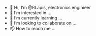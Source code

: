 - 👋 Hi, I’m @RLapis, electronics enginieer
- 👀 I’m interested in ...
- 🌱 I’m currently learning ...
- 💞️ I’m looking to collaborate on ...
- 📫 How to reach me ...

<!---
RLapis/RLapis is a ✨ special ✨ repository because its `README.md` (this file) appears on your GitHub profile.
You can click the Preview link to take a look at your changes.
--->
